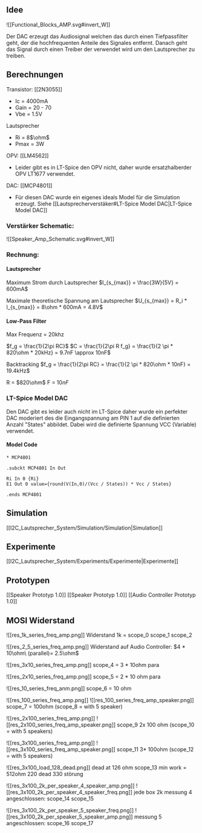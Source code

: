 
## Idee

![[Functional_Blocks_AMP.svg#invert_W]]

Der DAC erzeugt das Audiosignal welchen das durch einen Tiefpassfilter geht, der die hochfrequenten Anteile des Signales entfernt. Danach geht das Signal durch einen Treiber der verwendet wird um den Lautsprecher zu treiben.

## Berechnungen

Transistor: [[2N3055]]
* Ic = 4000mA
* Gain = 20 - 70
* Vbe = 1.5V

Lautsprecher
* Ri = 8$\ohm$
* Pmax = 3W 

OPV: [[LM4562]]
* Leider gibt es in LT-Spice den OPV nicht, daher wurde ersatzhalberder OPV LT1677 verwendet.

DAC: [[MCP4801]]
* Für diesen DAC wurde ein eigenes ideals Model für die Simulation erzeugt. Siehe [[Lautsprecherverstäker#LT-Spice Model DAC|LT-Spice Model DAC]] 

### Verstärker Schematic:
![[Speaker_Amp_Schematic.svg#invert_W]]


### Rechnung:

#### Lautsprecher
Maximum Strom durch Lautsprecher
$I_{s_{max}} = \frac{3W}{5V} = 600mA$

Maximale theoretische Spannung am Lautsprecher
$U_{s_{max}} = R_i * I_{s_{max}} = 8\ohm * 600mA = 4.8V$


#### Low-Pass Filter
Max Frequenz = 20khz 

$f_g = \frac{1}{2\pi RC}$
$C = \frac{1}{2\pi R f_g} = \frac{1}{2 \pi * 820\ohm * 20kHz} = 9.7nF \approx 10nF$

Backtracking
$f_g = \frac{1}{2\pi RC} = \frac{1}{2 \pi * 820\ohm * 10nF} = 19.4kHz$

R = $820\ohm$
F = $10nF$

### LT-Spice Model DAC

Den DAC gibt es leider auch nicht im LT-Spice daher wurde ein perfekter DAC moderiert des die Eingangspannung am PIN 1 auf die definierten Anzahl "States" abbildet. Dabei wird die definierte Spannung VCC (Variable) verwendet.

#### Model Code

```
* MCP4801

.subckt MCP4801 In Out

Ri In 0 {Ri}
E1 Out 0 value={round(V(In,0)/(Vcc / States)) * Vcc / States}

.ends MCP4801
```


## Simulation

[[I2C_Lautsprecher_System/Simulation/Simulation|Simulation]]


## Experimente

[[I2C_Lautsprecher_System/Experiments/Experimente|Experimente]]

## Prototypen

[[Speaker Prototyp 1.0]]
[[Speaker Prototyp 1.0]]
[[Audio Controller Prototyp 1.0]]

## MOSI Widerstand

![[res_1k_series_freq_amp.png]]
Widerstand 1k = scope_0 scope_1 scope_2


![[res_2_5_series_freq_amp.png]]
Widerstand auf Audio Controller: $4 * 10\ohm\ (parallel)= 2.5\ohm$ 

![[res_3x10_series_freq_amp.png]]
scope_4  = 3 * 10ohm para

![[res_2x10_series_freq_amp.png]]
scope_5 = 2 * 10 ohm para

![[res_10_series_freq_anm.png]]
scope_6 = 10 ohm


![[res_100_series_freq_amp.png]]
![[res_100_series_freq_amp_speaker.png]]
scope_7 = 100ohm  (scope_8 = with 5 speaker)

![[res_2x100_series_freq_amp.png]]
![[res_2x100_series_freq_amp_speaker.png]]
scope_9 2x 100 ohm  (scope_10 = with 5 speakers)

![[res_3x100_series_freq_amp.png]]
![[res_3x100_series_freq_amp_speaker.png]]
scope_11 3* 100ohm (scope_12 = with 5 speakers)



![[res_3x100_load_128_dead.png]]
dead at 126 ohm scope_13
min work = 512ohm
220 dead
330 störung



![[res_3x100_2k_per_speaker_4_speaker_amp.png]]
![[res_3x100_2k_per_speaker_4_speaker_freq.png]]
jede box 2k 
messung 4 angeschlossen: scope_14 scope_15


![[res_3x100_2k_per_speaker_5_speaker_freq.png]]
![[res_3x100_2k_per_speaker_5_speaker_amp.png]]
messung 5 angeschlossen: scope_16 scope_17